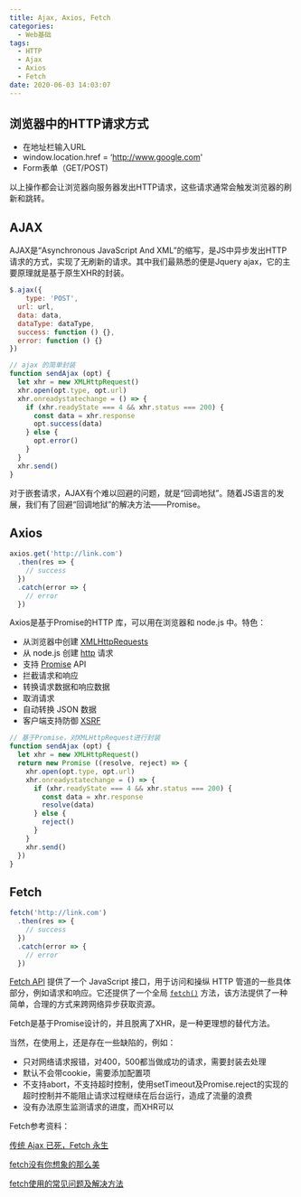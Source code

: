 ```yaml
---
title: Ajax, Axios, Fetch
categories:
  - Web基础
tags:
  - HTTP
  - Ajax
  - Axios
  - Fetch
date: 2020-06-03 14:03:07
---
```


## 浏览器中的HTTP请求方式

* 在地址栏输入URL
* window.location.href = ‘http://www.google.com'
* Form表单（GET/POST)

以上操作都会让浏览器向服务器发出HTTP请求，这些请求通常会触发浏览器的刷新和跳转。

## AJAX

AJAX是“Asynchronous JavaScript And XML”的缩写，是JS中异步发出HTTP请求的方式，实现了无刷新的请求。其中我们最熟悉的便是Jquery ajax，它的主要原理就是基于原生XHR的封装。

```js
$.ajax({
	type: 'POST',
  url: url,
  data: data,
  dataType: dataType,
  success: function () {},
  error: function () {}
})
```

```js
// ajax 的简单封装
function sendAjax (opt) {
  let xhr = new XMLHttpRequest()
  xhr.open(opt.type, opt.url)
  xhr.onreadystatechange = () => {
    if (xhr.readyState === 4 && xhr.status === 200) {
      const data = xhr.response
      opt.success(data)
    } else {
      opt.error()
    }
  }
  xhr.send()
}
```

对于嵌套请求，AJAX有个难以回避的问题，就是“回调地狱”。随着JS语言的发展，我们有了回避“回调地狱”的解决方法——Promise。

## Axios

```js
axios.get('http://link.com')
  .then(res => {
    // success
  })
  .catch(error => {
    // error
  })
```

Axios是基于Promise的HTTP 库，可以用在浏览器和 node.js 中。特色：

* 从浏览器中创建 [XMLHttpRequests](https://developer.mozilla.org/en-US/docs/Web/API/XMLHttpRequest)
* 从 node.js 创建 [http](http://nodejs.org/api/http.html) 请求
* 支持 [Promise](https://developer.mozilla.org/en-US/docs/Web/JavaScript/Reference/Global_Objects/Promise) API
* 拦截请求和响应
* 转换请求数据和响应数据
* 取消请求
* 自动转换 JSON 数据
* 客户端支持防御 [XSRF](http://en.wikipedia.org/wiki/Cross-site_request_forgery)

```js
// 基于Promise，对XMLHttpRequest进行封装
function sendAjax (opt) {
  let xhr = new XMLHttpRequest()
  return new Promise ((resolve, reject) => {
    xhr.open(opt.type, opt.url)
    xhr.onreadystatechange = () => {
      if (xhr.readyState === 4 && xhr.status === 200) {
        const data = xhr.response
        resolve(data)
      } else {
        reject()
      }
    }
    xhr.send()
  })
}
```

## Fetch

```js
fetch('http://link.com')
  .then(res => {
    // success
  })
  .catch(error => {
    // error
  })
```

[Fetch API](https://developer.mozilla.org/en-US/docs/Web/API/Fetch_API) 提供了一个 JavaScript 接口，用于访问和操纵 HTTP 管道的一些具体部分，例如请求和响应。它还提供了一个全局 [`fetch()`](https://developer.mozilla.org/zh-CN/docs/Web/API/GlobalFetch/fetch) 方法，该方法提供了一种简单，合理的方式来跨网络异步获取资源。

Fetch是基于Promise设计的，并且脱离了XHR，是一种更理想的替代方法。

当然，在使用上，还是存在一些缺陷的，例如：

* 只对网络请求报错，对400，500都当做成功的请求，需要封装去处理
* 默认不会带cookie，需要添加配置项
* 不支持abort，不支持超时控制，使用setTimeout及Promise.reject的实现的超时控制并不能阻止请求过程继续在后台运行，造成了流量的浪费
* 没有办法原生监测请求的进度，而XHR可以

Fetch参考资料：

[传统 Ajax 已死，Fetch 永生](https://github.com/camsong/blog/issues/2)

[fetch没有你想象的那么美](http://undefinedblog.com/window-fetch-is-not-as-good-as-you-imagined/?utm_source=caibaojian.com)

[fetch使用的常见问题及解决方法](https://www.cnblogs.com/huilixieqi/p/6494380.html)

